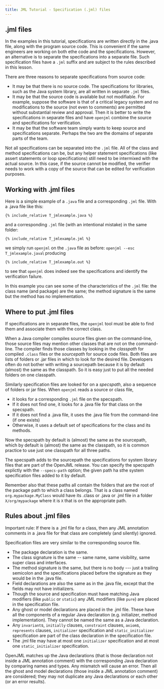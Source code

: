```yaml
---
title: JML Tutorial - Specification (.jml) files
---
```


## .jml files

In the examples in this tutorial, specifications are written directly in the .java file, along with the program source code. This is convenient if the same engineers are working on both ethe code and the specifications. 
However, an alternative is to separate the specifications into a separate file.
Such specification files have a `.jml` suffix and are subject to the rules described in this lesson.

There are three reasons to separate specifications from source code:
* It may be that there is no source code. The specifications for libraries, such as the Java system library, are all written in separate `.jml` files.
* It may be that the source code is available but not modifiable. For example, suppose the software is that of a critical legacy system and no modifications to the source (not even to comments) are permitted without substantial review and approval. Then it is better to write the specifications in separate files and have `openjml` combine the source and specifications for verification.
* It may be that the software team simply wants to keep source and specifications separate. Perhaps the two are the domains of separate parts of the team.

Not all specifications can be separated into the `.jml` file. All of the class and method specifications can be, but any helper statement specifications (like assert statements or loop specifications) still need to be intermixed with the actual source. In this case, if the source cannot be modified, the verifier needs to work with a copy of the source that can be edited for verification purposes.

## Working with .jml files

Here is a simple example of a `.java` file and a corresponding `.jml` file. With a .java file like this:
```
{% include_relative T_jmlexample.java %}
```
and a corresponding `.jml` file (with an intentional mistake) in the same folder:
```
{% include_relative T_jmlexample.jml %}
```
we simply run `openjml` on the `.java` file as before:
`openjml --esc T_jmlexample.java`\\
producing
```
{% include_relative T_jmlexample.out %}
```
to see that `openjml` does indeed see the specifications and identify the verification failure.

In this example you can see some of the characteristics of the `.jml` file: the class name (and package) are the same; the method signature is the same but the method has no implementation.

## Where to put .jml files

If specifications are in separate files, the `openjml` tool must be able to find them and associate them with the correct class. 

When a Java compiler compiles source files given on the command-line, those source files may mention other classes that are not on the command-line. The compiler finds those classes by looking in the _classpath_ for compiled `.class` files or the _sourcepath_ for source code files. Both files are lists of folders or .jar files in which to look for the desired file. Developers often do not bother with writing a sourcepath because it is by default (almost) the same as the classpath. So it is easy just to put all the needed folders on one classpath.

Similarly specification files are looked for on a _specspath_, also a sequence of folders or jar files.
When `openjml` reads a source or class file, 
* it looks for a corresponding `.jml` file on the specspath.
* If it does not find one, it looks for a .java file for that class on the specspath. 
* If it does not find a .java file, it uses the .java file from the command-line (if one exists)
* Otherwise, it uses a default set of specifications for the class and its methods.

Now the specspath by default is (almost) the same as the sourcepath, which by default is (almost) the same as the classpath, so it is common practice to use just one classpath for all three paths.

The specspath adds to the sourcepath the specifications for system library files that are part of the OpenJML release. You can specify the specspath explictly with the `--specs-path` option; the given path ha sthe system specification files added to it by default.

Remember also that these paths all contain the folders that are the root of the package path to which a class belongs. That is a class named `org.mypackage.MyClass` would have its .class or .java or .jml file in a folder `X/org/mypackage` where it is `X` that is on the appropriate path.

## Rules about .jml files

Important rule: If there is a .jml file for a class, then any JML annotation comments in a .java file for that class are completely (and silently) ignored.

Specification files are very similar to the corresponding source file.
* The package declaration is the same.
* The class signature is the same -- same name, same visibility, same super class and interfaces.
* The method signature is the same, but there is no body --- just a trailing semicolon and the specifications placed before the signature as they would be in the .java file.
* Field declarations are also the same as in the .java file, except that the fields may not have initializers.
* Though the source and specification must have matching Java modifiers (like `public` or `static`) any JML modifiers (like `pure`) are placed in the specification file.
* Any ghost or model declarations are placed in the .jml file. These have all the components of a regular Java declaration (e.g. initializer, method implementation). They cannot be named the same as a Java declaration.
* Any `invariant`s, `initially` clauses, `constraint` clauses, `axiom`s, `represents` clauses, `initializer` specification and `static_initializer` specification are part of the class declaration in the specification file.
* The .jml file may have at most one `initializer` specification and at most one `static_initializer` specification.

OpenJML matches up the Java declarations (that is those declaration not inside a JML annotation comment) with the corresponding Java declaration by comparing names and types. Any mismatch will cause an error.
Then all the ghost and model declarations (those inside a JML annotation comment) are considered; they may not duplicate any Java declarations or each other (or an error results).




